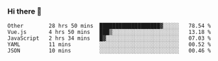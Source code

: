 ### Hi there 👋

<!--
**Hundeklemmen/Hundeklemmen** is a ✨ _special_ ✨ repository because its `README.md` (this file) appears on your GitHub profile.

Here are some ideas to get you started:

- 🔭 I’m currently working on ...
- 🌱 I’m currently learning ...
- 👯 I’m looking to collaborate on ...
- 🤔 I’m looking for help with ...
- 💬 Ask me about ...
- 📫 How to reach me: ...
- 😄 Pronouns: ...
- ⚡ Fun fact: ...
-->
<!--START_SECTION:waka-->
```text
Other        28 hrs 50 mins  ███████████████████▓░░░░░   78.54 % 
Vue.js       4 hrs 50 mins   ███▒░░░░░░░░░░░░░░░░░░░░░   13.18 % 
JavaScript   2 hrs 34 mins   █▓░░░░░░░░░░░░░░░░░░░░░░░   07.03 % 
YAML         11 mins         ░░░░░░░░░░░░░░░░░░░░░░░░░   00.52 % 
JSON         10 mins         ░░░░░░░░░░░░░░░░░░░░░░░░░   00.46 % 
```
<!--END_SECTION:waka-->
